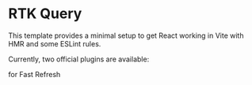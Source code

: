 # RTK Query

This template provides a minimal setup to get React working in Vite with HMR and some ESLint rules.

Currently, two official plugins are available:

 for Fast Refresh
